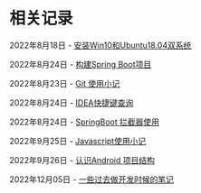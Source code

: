 # 相关记录
2022年8月18日 - [安装Win10和Ubuntu18.04双系统](../blog/Linux/20220818.md)

2022年8月24日 - [构建Spring Boot项目](../blog/SpringBoot/20220824.md)

2022年8月23日 - [Git 使用小记](../blog/Git/20220823.md)

2022年8月24日 - [IDEA快捷键查询](../blog/IDEA/20220825.md)

2022年8月24日 - [SpringBoot 拦截器使用](../blog/SpringBoot/20220825.md)

2022年9月25日 - [Javascript使用小记](../blog/Javascript/20220926.md)

2022年9月26日 - [认识Android 项目结构](../blog/Android/20220926.md)

2022年12月05日 - [一些过去做开发时候的笔记](../blog/others/20221205.md)